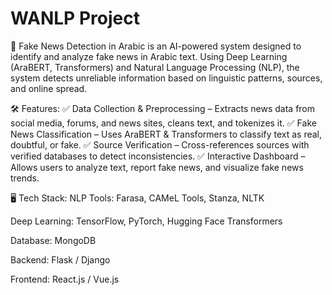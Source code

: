 # WANLP Project
🚀 Fake News Detection in Arabic is an AI-powered system designed to identify and analyze fake news in Arabic text. Using Deep Learning (AraBERT, Transformers) and Natural Language Processing (NLP), the system detects unreliable information based on linguistic patterns, sources, and online spread.

🛠 Features:
✅ Data Collection & Preprocessing – Extracts news data from social media, forums, and news sites, cleans text, and tokenizes it.
✅ Fake News Classification – Uses AraBERT & Transformers to classify text as real, doubtful, or fake.
✅ Source Verification – Cross-references sources with verified databases to detect inconsistencies.
✅ Interactive Dashboard – Allows users to analyze text, report fake news, and visualize fake news trends.

🖥️ Tech Stack:
NLP Tools: Farasa, CAMeL Tools, Stanza, NLTK

Deep Learning: TensorFlow, PyTorch, Hugging Face Transformers

Database: MongoDB

Backend: Flask / Django

Frontend: React.js / Vue.js
